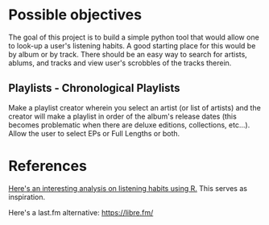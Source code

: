 # Possible objectives

The goal of this project is to build a simple python tool that would allow one to look-up a user's listening habits. A good starting place for this would be by album or by track. There should be an easy way to search for artists, ablums, and tracks and view user's scrobbles of the tracks therein.

## Playlists - Chronological Playlists

Make a playlist creator wherein you select an artist (or list of artists) and the creator will make a playlist in order of the album's release dates (this becomes problematic when there are deluxe editions, collections, etc...). Allow the user to select EPs or Full Lengths or both.

# References

[Here's an interesting analysis on listening habits using R.](http://www.jayblanco.com/blog/2016/7/9/using-lastfm-and-r-to-understand-my-music-listening-habits) This serves as inspiration.

Here's a last.fm alternative: https://libre.fm/
